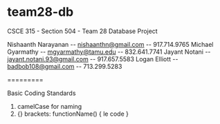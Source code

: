 team28-db
=========

CSCE 315 - Section 504 - Team 28 Database Project

Nishaanth Narayanan -- nishaanthn@gmail.com       -- 917.714.9765
Michael Gyarmathy   -- mgyarmathy@tamu.edu        -- 832.641.7741
Jayant Notani       -- jayant.notani.93@gmail.com -- 917.657.5583
Logan Elliott       -- badbob108@gmail.com        -- 713.299.5283

=========

Basic Coding Standards

1. camelCase for naming
2. {} brackets:
functionName()
{
  le code
}
